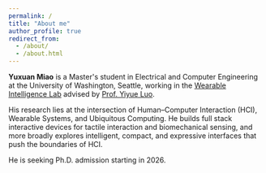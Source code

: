 ```yaml
---
permalink: /
title: "About me"
author_profile: true
redirect_from:
  - /about/
  - /about.html
---
```


**Yuxuan Miao** is a Master's student in Electrical and Computer Engineering at the University of Washington, Seattle, working in the <a href="https://yyueluo.com/group.html" target="_blank" rel="noopener noreferrer">Wearable Intelligence Lab</a> advised by <a href="https://yyueluo.com/" target="_blank" rel="noopener noreferrer">Prof. Yiyue Luo</a>. 

His research lies at the intersection of Human–Computer Interaction (HCI), Wearable Systems, and Ubiquitous Computing. He builds full stack interactive devices for tactile interaction and biomechanical sensing, and more broadly explores intelligent, compact, and expressive interfaces that push the boundaries of HCI.

He is seeking Ph.D. admission starting in 2026.

